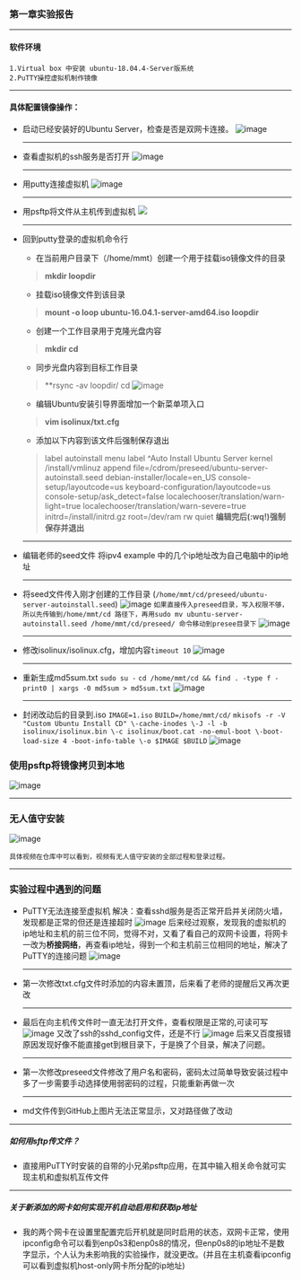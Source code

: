 ### 第一章实验报告

**********

#### 软件环境

    1.Virtual box 中安装 ubuntu-18.04.4-Server版系统
    2.PuTTY操控虚拟机制作镜像

**********
#### 具体配置镜像操作：

+ 启动已经安装好的Ubuntu Server，检查是否是双网卡连接。
    ![image](img/1.PNG)

    ---
+ 查看虚拟机的ssh服务是否打开
   ![image](img/4.png)

    ---
+ 用putty连接虚拟机
    ![image](img/6.png)

    ---
+ 用psftp将文件从主机传到虚拟机
   ![](https://github.com/CUCCS/linux-2020-MN962464/blob/project1/img/5.PNG)

    ---
+ 回到putty登录的虚拟机命令行
    * 在当前用户目录下（/home/mmt）创建一个用于挂载iso镜像文件的目录
    >**mkdir loopdir**

    + 挂载iso镜像文件到该目录
    >**mount -o loop ubuntu-16.04.1-server-amd64.iso loopdir**

    + 创建一个工作目录用于克隆光盘内容
    >**mkdir cd**
 
    + 同步光盘内容到目标工作目录
    >**rsync -av loopdir/ cd
    ![image](img/7.png)

    + 编辑Ubuntu安装引导界面增加一个新菜单项入口
    >**vim isolinux/txt.cfg**

    + 添加以下内容到该文件后强制保存退出
    >label autoinstall
  menu label ^Auto Install Ubuntu Server
  kernel /install/vmlinuz
  append  file=/cdrom/preseed/ubuntu-server-autoinstall.seed debian-installer/locale=en_US console-setup/layoutcode=us keyboard-configuration/layoutcode=us console-setup/ask_detect=false localechooser/translation/warn-light=true localechooser/translation/warn-severe=true initrd=/install/initrd.gz root=/dev/ram rw quiet
    **编辑完后(:wq!)强制保存并退出**

    ---
+ 编辑老师的seed文件
将ipv4 example 中的几个ip地址改为自己电脑中的ip地址
  
  ---
+ 将seed文件传入刚才创建的工作目录
    (```/home/mmt/cd/preseed/ubuntu-server-autoinstall.seed```)
    ![image](img/9.png)
    ```如果直接传入preseed目录，写入权限不够，所以先传输到/home/mmt/cd 路径下，再用sudo mv ubuntu-server-autoinstall.seed /home/mmt/cd/preseed/ 命令移动到presee目录下```
    ![image](img/10.png)

    ---
+ 修改isolinux/isolinux.cfg，增加内容```timeout 10```
   ![image](img/11.png)

    ---
+ 重新生成md5sum.txt
    ```sudo su -```
    ```cd /home/mmt/cd && find . -type f -print0 | xargs -0 md5sum > md5sum.txt```
    ![image](img/12.png)

    ---
+  封闭改动后的目录到.iso
    ```IMAGE=1.iso```
    ```BUILD=/home/mmt/cd/```
    ```mkisofs -r -V "Custom Ubuntu Install CD" \-cache-inodes \-J -l -b isolinux/isolinux.bin \-c isolinux/boot.cat -no-emul-boot \-boot-load-size 4 -boot-info-table \-o $IMAGE $BUILD```
    ![image](img/13.png)
### 使用psftp将镜像拷贝到本地
![image](img/16.png)

*********

### 无人值守安装
![image](img/17.png)

    具体视频在仓库中可以看到，视频有无人值守安装的全部过程和登录过程。

------
### 实验过程中遇到的问题

+ PuTTY无法连接至虚拟机
    解决：查看sshd服务是否正常开启并关闭防火墙，发现都是正常的但还是连接超时
    ![image](img/4.png)
    后来经过观察，发现我的虚拟机的ip地址和主机的前三位不同，觉得不对，又看了看自己的双网卡设置，将网卡一改为**桥接网络**，再查看ip地址，得到一个和主机前三位相同的地址，解决了PuTTY的连接问题
        ![image](img/8.png)

    ----
+ 第一次修改txt.cfg文件时添加的内容未置顶，后来看了老师的提醒后又再次更改

    ----
+ 最后在向主机传文件时一直无法打开文件，查看权限是正常的,可读可写
    ![image](img/14.png)
    又改了ssh的sshd_config文件，还是不行
    ![image](img/15.png)
    后来又百度报错原因发现好像不能直接get到根目录下，于是换了个目录，解决了问题。

    -----

+ 第一次修改preseed文件修改了用户名和密码，密码太过简单导致安装过程中多了一步需要手动选择使用弱密码的过程，只能重新再做一次

    ---
+ md文件传到GitHub上图片无法正常显示，又对路径做了改动


--------
##### 如何用sftp传文件？
+ 直接用PuTTY时安装的自带的小兄弟psftp应用，在其中输入相关命令就可实现主机和虚拟机互传文件

-------

##### 关于新添加的网卡如何实现开机自动启用和获取ip地址
+ 我的两个网卡在设置里配置完后开机就是同时启用的状态，双网卡正常，使用ipconfig命令可以看到enp0s3和enp0s8的情况，但enp0s8的ip地址不是数字显示，个人认为未影响我的实验操作，就没更改。(并且在主机查看ipconfig可以看到虚拟机host-only网卡所分配的ip地址)